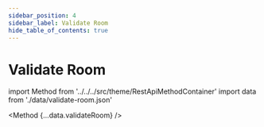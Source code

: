 ```yaml
---
sidebar_position: 4
sidebar_label: Validate Room
hide_table_of_contents: true
---
```


# Validate Room

import Method from '../../../src/theme/RestApiMethodContainer'
import data from './data/validate-room.json'

<Method
{...data.validateRoom}
/>
